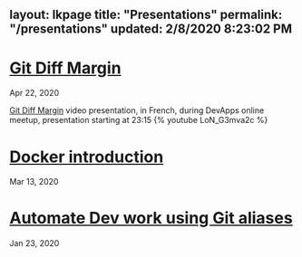 layout: lkpage
title: "Presentations"
permalink: "/presentations"
updated: 2/8/2020 8:23:02 PM
---

# [Git Diff Margin](https://laurentkempe.com/presentations/Git%20Diff%20Margin/index.html#/)
Apr 22, 2020

[Git Diff Margin](https://marketplace.visualstudio.com/items?itemName=LaurentKempe.GitDiffMargin) video presentation, in French, during DevApps online meetup, presentation starting at 23:15
{% youtube LoN_G3mva2c %}

# [Docker introduction](https://laurentkempe.com/presentations/Docker%20introduction/index.html#/)
Mar 13, 2020

# [Automate Dev work using Git aliases](https://laurentkempe.com/presentations/Automate%20Dev%20work%20using%20Git%20aliases/index.html#/)
Jan 23, 2020

